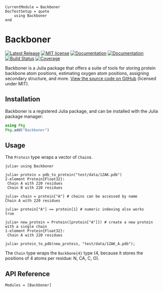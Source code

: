 ```@meta
CurrentModule = Backboner
DocTestSetup = quote
    using Backboner
end
```

# Backboner

[![Latest Release](https://img.shields.io/github/release/MurrellGroup/Backboner.jl.svg)](https://github.com/MurrellGroup/Backboner.jl/releases/latest)
[![MIT license](https://img.shields.io/badge/license-MIT-green.svg)](https://opensource.org/license/MIT)
[![Documentation](https://img.shields.io/badge/docs-stable-blue.svg)](https://MurrellGroup.github.io/Backboner.jl/stable/)
[![Documentation](https://img.shields.io/badge/docs-latest-blue.svg)](https://MurrellGroup.github.io/Backboner.jl/dev/)
[![Build Status](https://github.com/MurrellGroup/Backboner.jl/actions/workflows/CI.yml/badge.svg?branch=main)](https://github.com/MurrellGroup/Backboner.jl/actions/workflows/CI.yml?query=branch%3Amain)
[![Coverage](https://codecov.io/gh/MurrellGroup/Backboner.jl/branch/main/graph/badge.svg)](https://codecov.io/gh/MurrellGroup/Backboner.jl)

Backboner is a Julia package that offers a suite of tools for storing protein backbone atom positions, estimating oxygen atom positions, assigning secondary structure, and more. [View the source code on GitHub](https://github.com/MurrellGroup/Backboner.jl) (licensed under MIT).

## Installation

Backboner is a registered Julia package, and can be installed with the Julia package manager:

```julia
using Pkg
Pkg.add("Backboner")
```

## Usage

The `Protein` type wraps a vector of `Chain`s.

```jldoctest
julia> using Backboner

julia> protein = pdb_to_protein("test/data/1ZAK.pdb")
2-element Protein{Float32}:
 Chain A with 220 residues
 Chain B with 220 residues

julia> chain = protein["A"] # chains can be accessed by name
Chain A with 220 residues

julia> protein["A"] == protein[1] # numeric indexing also works
true

julia> new_protein = Protein([protein["A"]]) # create a new protein with a single chain
1-element Protein{Float32}:
 Chain A with 220 residues

julia> protein_to_pdb(new_protein, "test/data/1ZAK_A.pdb");
```

The `Chain` type wraps the `Backbone{4}` type (4, because it stores the positions of 4 atoms per residue: N, CA, C, O).

## API Reference

```@autodocs
Modules = [Backboner]
```